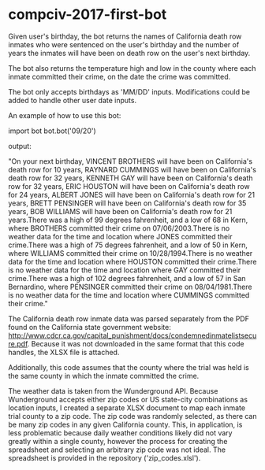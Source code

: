 # compciv-2017-first-bot

Given user's birthday, the bot returns the names of California death row inmates 
who were sentenced on the user's birthday and the number of years the inmates
will have been on death row on the user's next birthday.

The bot also returns the temperature high and low in the county where each inmate 
committed their crime, on the date the crime was committed.

The bot only accepts birthdays as 'MM/DD' inputs. Modifications could be added to handle other user date inputs.

An example of how to use this bot:

  import bot
  bot.bot('09/20')
  
output:

  "On your next birthday, VINCENT BROTHERS will have been on California's death row for 10 years, RAYNARD CUMMINGS will have been on California's death row for 32 years, KENNETH GAY will have been on California's death row for 32 years, ERIC HOUSTON will have been on California's death row for 24 years, ALBERT JONES will have been on California's death row for 21 years, BRETT PENSINGER will have been on California's death row for 35 years, BOB WILLIAMS will have been on California's death row for 21 years.There was a high of 99 degrees fahrenheit, and a low of 68 in Kern, where BROTHERS committed their crime on 07/06/2003.There is no weather data for the time and location where JONES committed their crime.There was a high of 75 degrees fahrenheit, and a low of 50 in Kern, where WILLIAMS committed their crime on 10/28/1994.There is no weather data for the time and location where HOUSTON committed their crime.There is no weather data for the time and location where GAY committed their crime.There was a high of 102 degrees fahrenheit, and a low of 57 in San Bernardino, where PENSINGER committed their crime on 08/04/1981.There is no weather data for the time and location where CUMMINGS committed their crime."

The California death row inmate data was parsed separately from the PDF found on the California
state government website: http://www.cdcr.ca.gov/capital_punishment/docs/condemnedinmatelistsecure.pdf.
Because it was not downloaded in the same format that this code handles, the XLSX file is attached.

Additionally, this code assumes that the county where the trial was held is the same county in which
the inmate committed the crime.

The weather data is taken from the Wunderground API. Because Wunderground accepts either zip codes or US state-city combinations
as location inputs, I created a separate XLSX document to map each inmate trial county to a zip code. The zip code was randomly
selected, as there can be many zip codes in any given California county. This, in application, is less problematic because daily
weather conditions likely did not vary greatly within a single county, however the process for creating the spreadsheet
and selecting an arbitrary zip code was not ideal. The spreadsheet is provided in the repository ('zip_codes.xlsl').
